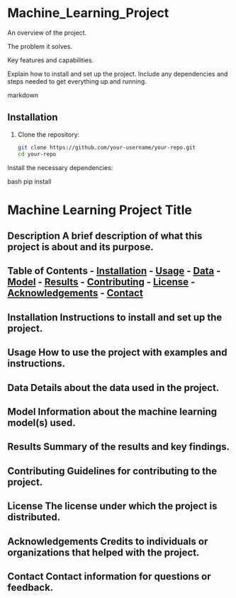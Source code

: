 # Machine_Learning_Project


An overview of the project.

The problem it solves.

Key features and capabilities.



Explain how to install and set up the project. Include any dependencies and steps needed to get everything up and running.

markdown
## Installation
1. Clone the repository:
   ```bash
   git clone https://github.com/your-username/your-repo.git
   cd your-repo
Install the necessary dependencies:

bash
pip install 




# Machine Learning Project Title 
## Description A brief description of what this project is about and its purpose. 

## Table of Contents - [Installation](#installation) - [Usage](#usage) - [Data](#data) - [Model](#model) - [Results](#results) - [Contributing](#contributing) - [License](#license) - [Acknowledgements](#acknowledgements) - [Contact](#contact) 


## Installation Instructions to install and set up the project. 
## Usage How to use the project with examples and instructions. 
## Data Details about the data used in the project. 
## Model Information about the machine learning model(s) used. 
## Results Summary of the results and key findings. 
## Contributing Guidelines for contributing to the project. 
## License The license under which the project is distributed. 
## Acknowledgements Credits to individuals or organizations that helped with the project. 
## Contact Contact information for questions or feedback.






